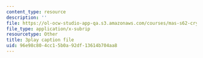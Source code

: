 ```yaml
---
content_type: resource
description: ''
file: https://ol-ocw-studio-app-qa.s3.amazonaws.com/courses/mas-s62-cryptocurrency-engineering-and-design-spring-2018/96e98c804cc15b0a92df13614b704aa8_Hzv9WuqIzA0.vtt
file_type: application/x-subrip
resourcetype: Other
title: 3play caption file
uid: 96e98c80-4cc1-5b0a-92df-13614b704aa8
---
```


